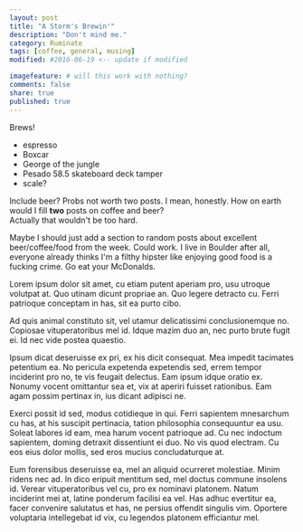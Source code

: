 ```yaml
---
layout: post
title: "A Storm's Brewin'"
description: "Don't mind me."
category: Ruminate
tags: [coffee, general, musing]
modified: #2016-06-19 <-- update if modified

imagefeature: # will this work with nothing?
comments: false
share: true
published: true
---
```


Brews!

 - espresso
 - Boxcar
 - George of the jungle
 - Pesado 58.5 skateboard deck tamper
 - scale?

Include beer? Probs not worth two posts. I mean, honestly. How on earth would I fill **two** posts on coffee and beer?  
Actually that wouldn't be too hard.

Maybe I should just add a section to random posts about excellent beer/coffee/food from the week. Could work. I live in Boulder after all, everyone already thinks I'm a filthy hipster like enjoying good food is a fucking crime. Go eat your McDonalds.

Lorem ipsum dolor sit amet, cu etiam putent aperiam pro, usu utroque volutpat at. Quo utinam dicunt propriae an. Quo legere detracto cu. Ferri patrioque conceptam in has, sit ea purto cibo.

Ad quis animal constituto sit, vel utamur delicatissimi conclusionemque no. Copiosae vituperatoribus mel id. Idque mazim duo an, nec purto brute fugit ei. Id nec vide postea quaestio.

Ipsum dicat deseruisse ex pri, ex his dicit consequat. Mea impedit tacimates petentium ea. No pericula expetenda expetendis sed, errem tempor inciderint pro no, te vis feugait delectus. Eam ipsum idque oratio ex. Nonumy vocent omittantur sea et, vix at aperiri fuisset rationibus. Eam agam possim pertinax in, ius dicant adipisci ne.

Exerci possit id sed, modus cotidieque in qui. Ferri sapientem mnesarchum cu has, at his suscipit pertinacia, tation philosophia consequuntur ea usu. Soleat labores id eam, mea harum vocent patrioque ad. Cu nec indoctum sapientem, doming detraxit dissentiunt ei duo. No vis quod electram. Cu eos eius dolor mollis, sed eros mucius concludaturque at.

Eum forensibus deseruisse ea, mel an aliquid ocurreret molestiae. Minim ridens nec ad. In dico eripuit mentitum sed, mel doctus commune insolens id. Verear vituperatoribus vel cu, pro ex nominavi platonem. Natum inciderint mei at, latine ponderum facilisi ea vel. Has adhuc evertitur ea, facer convenire salutatus et has, ne persius offendit singulis vim. Oportere voluptaria intellegebat id vix, cu legendos platonem efficiantur mel.

